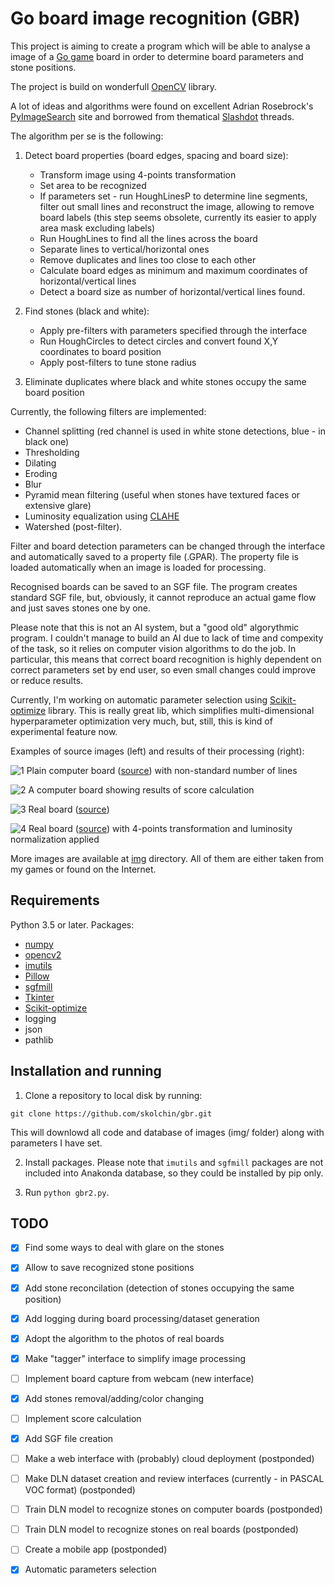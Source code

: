 # Go board image recognition (GBR)

This project is aiming to create a program which will be able to analyse a image of a [Go game](https://en.wikipedia.org/wiki/Go_(game)) board in order to determine board parameters and stone positions.

The project is build on wonderfull [OpenCV](https://opencv.org/) library.

A lot of ideas and algorithms were found on excellent Adrian Rosebrock's [PyImageSearch](https://www.pyimagesearch.com/) site and borrowed from thematical [Slashdot](https://stackoverflow.com/questions/tagged/opencv) threads.

The algorithm per se is the following:

1. Detect board properties (board edges, spacing and board size):
    * Transform image using 4-points transformation
    * Set area to be recognized
    * If parameters set - run HoughLinesP to determine line segments, filter out small lines and reconstruct the image, allowing to remove board labels (this step seems obsolete, currently its easier to apply area mask excluding labels)
    * Run HoughLines to find all the lines across the board
    * Separate lines to vertical/horizontal ones
    * Remove duplicates and lines too close to each other
    * Calculate board edges as minimum and maximum coordinates of horizontal/vertical lines
    * Detect a board size as number of horizontal/vertical lines found.

2. Find stones (black and white):
    * Apply pre-filters with parameters specified through the interface
    * Run HoughCircles to detect circles and convert found X,Y coordinates to board position
    * Apply post-filters to tune stone radius

3. Eliminate duplicates where black and white stones occupy the same board position

Currently, the following filters are implemented:
  * Channel splitting (red channel is used in white stone detections, blue - in black one)
  * Thresholding
  * Dilating
  * Eroding
  * Blur
  * Pyramid mean filtering (useful when stones have textured faces or extensive glare)
  * Luminosity equalization using [CLAHE](http://books.google.com.au/books?hl=en&lr=&id=CCqzMm_-WucC&oi=fnd&pg=PR11&dq=Contrast%20Limited%20Adaptive%20Histogram%20Equalization%20Graphics%20Gems%20IV&ots=mtft15JJbl&sig=acQg6XLt7jzqR0MjO6sYUa0Sjtc#v=onepage&q=Contrast%20Limited%20Adaptive%20Histogram%20Equalization%20Graphics%20Gems%20IV&f=false)
  * Watershed (post-filter).

Filter and board detection parameters can be changed through the interface and automatically saved to a property file (.GPAR). The property file is loaded automatically when an image is loaded for processing.

Recognised boards can be saved to an SGF file. The program creates standard SGF file, but, obviously, it cannot reproduce an actual game flow and just saves stones one by one.

Please note that this is not an AI system, but a "good old" algorythmic program. I couldn't manage to build an AI due to lack of time and compexity of the task, so it relies on computer vision algorithms to do the job. In particular, this means that correct board recognition is highly dependent on correct parameters set by end user, so even small changes could improve or reduce results.

Currently, I'm working on automatic parameter selection using [Scikit-optimize](https://scikit-optimize.github.io/) library. This is really great lib, which simplifies multi-dimensional hyperparameter optimization very much, but, still, this is kind of experimental feature now.

Examples of source images (left) and results of their processing (right):

![1](../master/demo/screen_1.png)
Plain computer board ([source](https://senseis.xmp.net/diagrams/5/f5577987ee77807acfcfb4ed125f38eb.png)) with non-standard number of lines

![2](../master/demo/screen_13.png)
A computer board showing results of score calculation

![3](../master/demo/screen_8.png)
Real board ([source](https://www.theverge.com/2016/3/8/11178462/google-deepmind-go-challenge-ai-vs-lee-sedol))

![4](../master/demo/screen_47.png)
Real board ([source](https://images.app.goo.gl/tXP2Yp9GBajHgJEr9)) with 4-points transformation and luminosity normalization applied

More images are available at [img](../master/img) directory. All of them are either taken from my games or found on the Internet.

## Requirements

Python 3.5 or later. Packages:

* [numpy](https://numpy.org/)
* [opencv2](https://opencv.org/)
* [imutils](https://github.com/jrosebr1/imutils)
* [Pillow](https://python-pillow.org/)
* [sgfmill](https://mjw.woodcraft.me.uk/sgfmill/)
* [Tkinter](http://effbot.org/tkinterbook/)
* [Scikit-optimize](https://scikit-optimize.github.io/)
* logging
* json
* pathlib

## Installation and running

1. Clone a repository to local disk by running:

```console
git clone https://github.com/skolchin/gbr.git
```

This will downlowd all code and database of images (img/ folder) along with parameters I have set.

2. Install packages. Please note that ```imutils``` and ```sgfmill``` packages are not included into Anakonda database, so they could be installed by pip only.


3. Run ```python gbr2.py```.



## TODO

- [x] Find some ways to deal with glare on the stones

- [x] Allow to save recognized stone positions

- [x] Add stone reconcilation (detection of stones occupying the same position)

- [x] Add logging during board processing/dataset generation

- [x] Adopt the algorithm to the photos of real boards

- [x] Make "tagger" interface to simplify image processing

- [ ] Implement board capture from webcam (new interface)

- [X] Add stones removal/adding/color changing

- [ ] Implement score calculation

- [x] Add SGF file creation

- [ ] Make a web interface with (probably) cloud deployment (postponded)

- [ ] Make DLN dataset creation and review interfaces (currently - in PASCAL VOC format) (postponded)

- [ ] Train DLN model to recognize stones on computer boards (postponded)

- [ ] Train DLN model to recognize stones on real boards (postponded)

- [ ] Create a mobile app (postponded)

- [x] Automatic parameters selection
